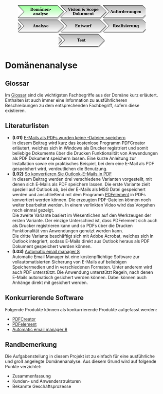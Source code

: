 <p align="center">
<a href="Domaenenanalyse.md"><img src="images/menu_01_active.png"></a><a href="Vision-Scope-Dokument.md"><img src="images/menu_02_semi_inactive.png"></a><a href="Anforderungen.md"><img src="images/menu_03_inactive.png"></a><a href="Analyse.md"><img src="images/menu_04_inactive.png"></a><a href="Entwurf.md"><img src="images/menu_05_inactive.png"></a><a href="Realisierung.md"><img src="images/menu_06_inactive.png"></a><a href="Test.md"><img src="images/menu_07_inactive.png"></a>
</p>

# Domänenanalyse

## Glossar

Im [Glossar](Glossar.md) sind die wichtigsten Fachbegriffe aus der Domäne kurz erläutert. Enthalten ist auch immer eine
Information zu ausführlicheren Beschreibungen zu dem entsprechenden Fachbegriff, sofern diese existieren.

## Literaturlisten

* <a name="L01">**(L01)**</a> [E-Mails als PDFs wurden keine -Dateien speichern](https://www.computerwissen.de/office/outlook/artikel/e-mails-als-pdf-dateien-speichern.html)<br />
In diesem Beitrag wird kurz das kostenlose Programm PDFCreator erläutert, welches sich in Windows als Drucker 
registriert und somit beliebige Dokumente über die Drucken Funktionalität von Anwendungen als PDF Dokument speichern
lassen. Eine kurze Anleitung zur Installation sowie ein praktisches Beispiel, bei dem eine E-Mail als PDF gespeichert
wird, verdeutlichen die Benutzung.
* <a name="L02">**(L02)**</a> [So konvertieren Sie Outlook-E-Mails in PDF](https://pdf.wondershare.com/de/how-to/save-outlook-email-to-pdf.html)<br />
In diesem Beitrag werden drei verschiedene Varianten vorgestellt, mit denen sich E-Mails als PDF speichern lassen.
Die erste Variante zielt speziell auf Outlook ab, bei der E-Mails als MSG Datei gespeichert werden und anschließend mit
dem Programm [PDFelement](https://pdf.wondershare.com/de/) in PDFs konvertiert werden können. Die erzeugten PDF-Dateien 
können noch weiter bearbeitet werden. In einem verlinkten Video wird das Vorgehen noch einmal gezeigt.<br />
Die zweite Variante basiert im Wesentlichen auf den Werkzeugen der ersten Variante. Der einzige Unterschied ist, dass
PDFelement sich auch als Drucker registrieren kann und so PDFs über die Drucken Funktionalität von Anwendungen genutzt
werden kann.<br />
Die dritte Variante beschäftigt sich mit Adobe Acrobat, welches sich in Outlook integriert, sodass E-Mails direkt aus
Outlook heraus als PDF Dokument gespeichert werden können.
* <a name="L03">**(L03)**</a> [Automatic email manager 8](https://www.automatic-email-manager.com/DE/email-auf-datentraeger-speichern)<br />
Automatic Email Manager ist eine kostenpflichtige Software zur vollautomatisierten Sicherung von E-Mails auf beliebigen
Speichermedien und in verschiedenen Formaten. Unter anderem wird auch PDF unterstützt. Die Anwendung unterstützt Regeln,
nach denen E-Mails automatisch gesichert werden können. Dabei können auch Anhänge direkt mit gesichert werden.

## Konkurrierende Software

Folgende Produkte können als konkurrierende Produkte aufgefasst werden:

* [PDFCreator](https://www.pdfforge.org/de/pdfcreator)
* [PDFelement](https://pdf.wondershare.com/de/)
* [Automatic email manager 8](https://www.automatic-email-manager.com/DE/email-auf-datentraeger-speichern) 

## Randbemerkung

Die Aufgabenstellung in diesem Projekt ist zu einfach für eine ausführliche und groß angelegte Domänenanalyse. Aus 
diesem Grund wird auf folgende Punkte verzichtet:

* Zusammenfassung
* Kunden- und Anwenderstrukturen
* Bekannte Geschäftsprozesse